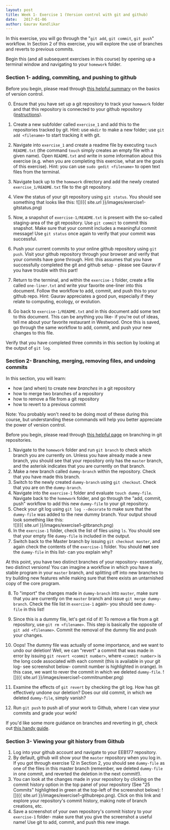 ```yaml
---
layout: post
title: Week 1- Exercise 1 (Version control with git and github)
date:   2017-01-06
author: Gaurav Kandlikar
---
```


In this exercise, you will go through the "`git add`, `git commit`, `git push`" workflow. In Section 2 of this exercise, you will explore the use of branches and reverts to previous commits.

Begin this (and all subsequent exercises in this course) by opening up a terminal window and navigating to your `homework` folder. 

### Section 1- adding, commiting, and pushing to github

Before you begin, please read through [this helpful summary](https://git-scm.com/book/en/v2/Getting-Started-About-Version-Control#_getting_started) on the basics of version control.

0. Ensure that you have set up a git repository to track your `homework` folder and that this repository is connected to your github repository ([instructions](http://gaurav.kandlikar.com/eeb177-W17/2017/01/03/setup-github.html)).   
1. Create a new subfolder called `exercise_1` and add this to the repositories tracked by git. Hint: use `mkdir` to make a new folder; use `git add <filename>` to start tracking it with git.  
2. Navigate into `exercise_1` and create a readme file by executing `touch README.txt` (the command `touch` simply creates an empty file with a given name). Open `README.txt` and write in some information about this exercise (e.g. when you are completing this exercise, what are the goals of this exercise). Hint: you can use `sudo gedit <filename>` to open text files from the terminal.   
3. Navigate back up to the `homework` directory and add the newly created `exercise_1/README.txt` file to the git repository.  
4. View the status of your git repository using `git status`. You should see something that looks like this: 
![]({{ site.url }}/images/exercise1-gitstatus.png)

5. Now, a snapshot of `exercise-1/README.txt` is present with the so-called staging-area of the git repository. Use `git commit` to commit this snapshot. Make sure that your commit includes a meaningful commit message! Use `git status` once again to verify that your commit was successful.    
6. Push your current commits to your online github repository using `git push`. Visit your github repository through your browser and verify that your commits have gone through. Hint: this assumes that you have successfully completed the git and github setup - please see Gaurav if you have trouble with this part!  

7. Return to the terminal, and within the `exercise-1` folder, create a file called `one-liner.txt` and write your favorite one-liner into this document. Follow the workflow to add, commit, and push this to your github repo. Hint: Gaurav appreciates a good pun, especially if they relate to computing, ecology, or evolution.  

8. Go back to `exercise-1/README.txt` and in this document add some text to this document. This can be anything you like- if you're out of ideas, tell me about your favorite restaurant in Westwood. Once this is saved, go through the same workflow to add, commit, and push your new changes to this file.

Verify that you have completed three commits in this section by looking at the output of `git log`.

### Section 2- Branching, merging, removing files, and undoing commits

In this section, you will learn:
- how (and when) to create new *branches* in a git repository
- how to merge two branches of a repository
- how to remove a file from a git repository
- how to revert to a previous commit 

Note: You probably won't need to be doing most of these during this course, but understanding these commands will help you better appreciate the power of version control.  

Before you begin, please read through [this helpful page](https://git-scm.com/book/en/v2/Git-Branching-Branches-in-a-Nutshell) on branching in git repositories.

1. Navigate to the `homework` folder and run `git branch` to check which branch you are currently on. Unless you have already made a new branch, you should see that your repository only has the `master` branch, and the asterisk indicates that you are currently on that branch.  
2. Make a new branch called `dummy-branch` within the repository. Check that you have made this branch.
3. Switch to the newly created `dummy-branch` using `git checkout`. Check that you are on the `dummy-branch`.  
4. Navigate into the `exercise-1` folder and evaluate `touch dummy-file`. Navigate back to the `homework` folder, and go through the "add, commit, push" workflow to add this new `dummy-file` to your git repository. 
5. Check your git log using `git log --decorate` to make sure that the `dummy-file` was added to the new dummy branch. Your output shoud look something like this:  
![]({{ site.url }}/images/exercise1-gitbranch.png)
6. In the `exercise-1` folder, check the list of files using `ls`. You should see that your empty file `dummy-file` is included in the output. 
7. Switch back to the Master branch by issuing `git checkout master`, and again check the contents of the `exercise-1` folder. You should **not** see the `dummy-file` in this list- can you explain why? 

At this point, you have two distinct branches of your repository- essentially, two distinct versions! You can imagine a workflow in which you have a stable program in your `master` branch, and splitting off into new branches to try building new features while making sure that there exists an untarnished copy of the core program. 

8. To "import" the changes made in `dummy-branch` into `master`, make sure that you are currently on the `master` branch and issue `git merge dummy-branch`. Check the file list in `exercise-1` again- you should see `dummy-file` in this list!

9. Since this is a dummy file, let's get rid of it! To remove a file from a git repository, use `git rm <filename>`. This step is basically the opposite of `git add <filename>`. Commit the removal of the dummy file and push your changes. 

10. Oops! The dummy file was actually of some importance, and we want to undo our deletion! Well, we can "revert" a commit that was made in error by issuing `git revert <commit number>`, where `<commit number>` is the long code associated with each commit (this is available in your git log- see screenshot below- commit number is highlighted in orange). In this case, we want to rever the commit in which we deleted `dummy-file`. 
![]({{ site.url }}/images/exercise1-commitnumber.png)

11. Examine the effects of `git revert` by checking the git log. How has git effectively undone our deletion? Does our old commit, in which we deleted `dummy-file`, simply vanish?

12. Run `git push` to push all of your work to Github, where I can view your commits and grade your work!  

If you'd like some more guidance on branches and reverting in git, check out [this handy guide](https://www.atlassian.com/git/tutorials/undoing-changes/).

### Section 3- Viewing your git history from Github

1. Log into your github account and navigate to your EEB177 repository.   
2. By default, github will show your the `master` repository when you log in. If you got through exercise 12 in Section 2, you should see `dummy-file` as one of the files in this master branch (remember, we deleted `dummy-file` in one commit, and reverted the deletion in the next commit!).  
3. You can look at the changes made in your repository by clicking on the commit history option in the top panel of your repository (See "25 Commits" highlighted in green at the top-left of the screenshot below):
![]({{ site.url }}/images/exercise1-githubrepo.png). Click on this link and explore your repository's commit history, making note of branch creations, etc.   
4. Save a screenshot of your own repository's commit history to your `exercise-1` folder- make sure that you give the screenshot a useful name! Use git to add, commit, and push this new image.

